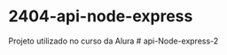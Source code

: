 # 2404-api-node-express
Projeto utilizado no curso da Alura
#   a p i - N o d e - e x p r e s s - 2  
 